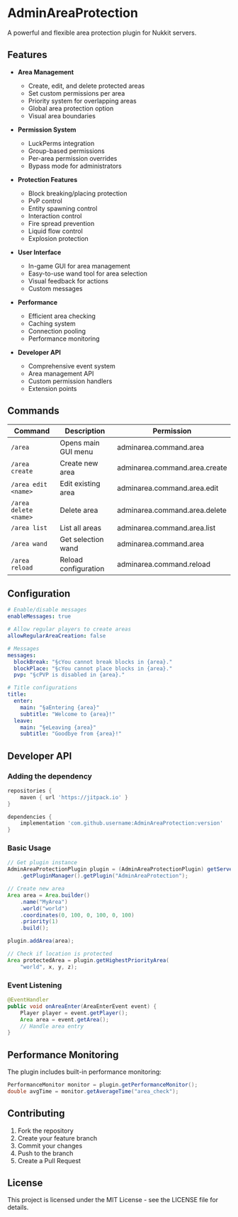 # AdminAreaProtection

A powerful and flexible area protection plugin for Nukkit servers.

## Features

- **Area Management**
  - Create, edit, and delete protected areas
  - Set custom permissions per area
  - Priority system for overlapping areas
  - Global area protection option
  - Visual area boundaries

- **Permission System**
  - LuckPerms integration
  - Group-based permissions
  - Per-area permission overrides
  - Bypass mode for administrators

- **Protection Features**
  - Block breaking/placing protection
  - PvP control
  - Entity spawning control
  - Interaction control
  - Fire spread prevention
  - Liquid flow control
  - Explosion protection

- **User Interface**
  - In-game GUI for area management
  - Easy-to-use wand tool for area selection
  - Visual feedback for actions
  - Custom messages

- **Performance**
  - Efficient area checking
  - Caching system
  - Connection pooling
  - Performance monitoring

- **Developer API**
  - Comprehensive event system
  - Area management API
  - Custom permission handlers
  - Extension points

## Commands

| Command | Description | Permission |
|---------|-------------|------------|
| `/area` | Opens main GUI menu | adminarea.command.area |
| `/area create` | Create new area | adminarea.command.area.create |
| `/area edit <name>` | Edit existing area | adminarea.command.area.edit |
| `/area delete <name>` | Delete area | adminarea.command.area.delete |
| `/area list` | List all areas | adminarea.command.area.list |
| `/area wand` | Get selection wand | adminarea.command.area |
| `/area reload` | Reload configuration | adminarea.command.reload |

## Configuration

```yaml
# Enable/disable messages
enableMessages: true

# Allow regular players to create areas
allowRegularAreaCreation: false

# Messages
messages:
  blockBreak: "§cYou cannot break blocks in {area}."
  blockPlace: "§cYou cannot place blocks in {area}."
  pvp: "§cPVP is disabled in {area}."

# Title configurations
title:
  enter:
    main: "§aEntering {area}"
    subtitle: "Welcome to {area}!"
  leave:
    main: "§eLeaving {area}"
    subtitle: "Goodbye from {area}!"
```

## Developer API

### Adding the dependency

```groovy
repositories {
    maven { url 'https://jitpack.io' }
}

dependencies {
    implementation 'com.github.username:AdminAreaProtection:version'
}
```

### Basic Usage

```java
// Get plugin instance
AdminAreaProtectionPlugin plugin = (AdminAreaProtectionPlugin) getServer()
    .getPluginManager().getPlugin("AdminAreaProtection");

// Create new area
Area area = Area.builder()
    .name("MyArea")
    .world("world")
    .coordinates(0, 100, 0, 100, 0, 100)
    .priority(1)
    .build();

plugin.addArea(area);

// Check if location is protected
Area protectedArea = plugin.getHighestPriorityArea(
    "world", x, y, z);
```

### Event Listening

```java
@EventHandler
public void onAreaEnter(AreaEnterEvent event) {
    Player player = event.getPlayer();
    Area area = event.getArea();
    // Handle area entry
}
```

## Performance Monitoring

The plugin includes built-in performance monitoring:

```java
PerformanceMonitor monitor = plugin.getPerformanceMonitor();
double avgTime = monitor.getAverageTime("area_check");
```

## Contributing

1. Fork the repository
2. Create your feature branch
3. Commit your changes
4. Push to the branch
5. Create a Pull Request

## License

This project is licensed under the MIT License - see the LICENSE file for details.
